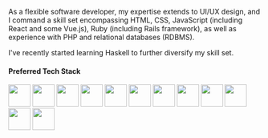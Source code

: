 As a flexible software developer, my expertise extends to UI/UX design, and I command a skill set encompassing HTML, CSS, JavaScript (including React and some Vue.js), Ruby (including Rails framework), as well as experience with PHP and relational databases (RDBMS).

I've recently started learning Haskell to further diversify my skill set.

#### Preferred Tech Stack

<img height="44px" width="44px" src="https://cdn.jsdelivr.net/gh/devicons/devicon/icons/html5/html5-plain-wordmark.svg"> <img height="44px" width="44px" src="https://cdn.jsdelivr.net/gh/devicons/devicon/icons/sass/sass-original.svg"> <img height="44px" width="44px" src="https://cdn.jsdelivr.net/gh/devicons/devicon/icons/tailwindcss/tailwindcss-plain.svg"> <img height="44px" width="44px" src="https://cdn.jsdelivr.net/gh/devicons/devicon/icons/typescript/typescript-original.svg"> <img height="44px" width="44px" src="https://cdn.jsdelivr.net/gh/devicons/devicon/icons/react/react-original-wordmark.svg"> <img height="44px" width="44px" src="https://cdn.jsdelivr.net/gh/devicons/devicon/icons/redux/redux-original.svg">
<img height="44px" width="44px" src="https://cdn.jsdelivr.net/gh/devicons/devicon/icons/postgresql/postgresql-plain-wordmark.svg"> <img height="44px" width="44px" src="https://cdn.jsdelivr.net/gh/devicons/devicon/icons/php/php-plain.svg"> <img height="44px" width="44px" src="https://cdn.jsdelivr.net/gh/devicons/devicon/icons/linux/linux-original.svg"> <img height="44px" width="44px" src="https://cdn.jsdelivr.net/gh/devicons/devicon/icons/jest/jest-plain.svg"> <img height="44px" width="44px" src="https://cdn.jsdelivr.net/gh/devicons/devicon/icons/visualstudio/visualstudio-plain.svg"> <img height="44px" width="44px" src="https://cdn.jsdelivr.net/gh/devicons/devicon/icons/figma/figma-original.svg">

